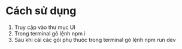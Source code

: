 # Cách sử dụng

1) Truy cập vào thư mục UI
2) Trong terminal gõ lệnh npm i
3) Sau khi cài các gói phụ thuộc trong terminal gõ lệnh npm run dev




